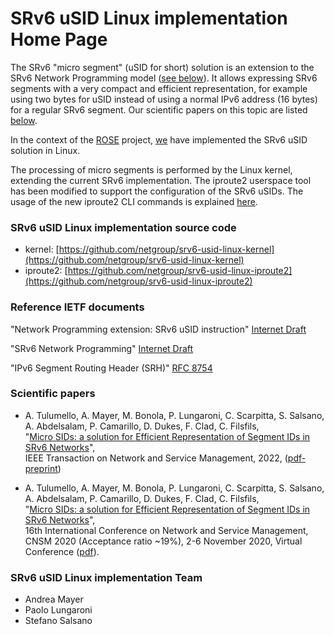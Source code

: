 # SRv6 uSID Linux implementation Home Page

The SRv6 "micro segment" (uSID for short) solution is an extension to the SRv6 Network
Programming model ([see below](#reference-ietf-documents)). It allows expressing SRv6 segments with a very compact and 
efficient representation, for example using two bytes for uSID instead of using 
a normal IPv6 address (16 bytes) for a regular SRv6 segment. Our scientific papers on this topic
are listed [below](#scientific-papers).

In the context of the [ROSE](https://netgroup.github.io/rose/) project, [we](#srv6-usid-linux-implementation-team) have 
implemented the SRv6 uSID solution in Linux.

The processing of micro segments is performed by the Linux kernel, extending the current SRv6 implementation.
The iproute2 userspace tool has been modified to support the configuration of the SRv6 uSIDs. The usage of
the new iproute2 CLI commands is explained [here](iproute2-uSID-README.md).


### SRv6 uSID Linux implementation source  code

- kernel: [https://github.com/netgroup/srv6-usid-linux-kernel](https://github.com/netgroup/srv6-usid-linux-kernel)
- iproute2: [https://github.com/netgroup/srv6-usid-linux-iproute2](https://github.com/netgroup/srv6-usid-linux-iproute2)

### Reference IETF documents

"Network Programming extension: SRv6 uSID instruction" [Internet Draft](https://tools.ietf.org/html/draft-filsfils-spring-net-pgm-extension-srv6-usid)

"SRv6 Network Programming" [Internet Draft](https://tools.ietf.org/html/draft-ietf-spring-srv6-network-programming) 
              
"IPv6 Segment Routing Header (SRH)" [RFC 8754](https://www.rfc-editor.org/rfc/rfc8754.html)

### Scientific papers

- A. Tulumello, A. Mayer, M. Bonola, P. Lungaroni, C. Scarpitta, S. Salsano, A. Abdelsalam, P. Camarillo, D. Dukes, F. Clad, C. Filsfils, <br>
"[Micro SIDs: a solution for Efficient Representation of Segment IDs in SRv6 Networks](https://doi.org/10.1109/TNSM.2022.3205265)", <br>
IEEE Transaction on Network and Service Management, 2022, ([pdf-preprint](http://netgroup.uniroma2.it/Stefano_Salsano/papers/22_tnsm_srv6_micro_sids.pdf))

- A. Tulumello, A. Mayer, M. Bonola, P. Lungaroni, C. Scarpitta, S. Salsano, A. Abdelsalam, P. Camarillo, D. Dukes, F. Clad, C. Filsfils, <br>
"[Micro SIDs: a solution for Efficient Representation of Segment IDs in SRv6 Networks](https://doi.org/10.23919/CNSM50824.2020.9269075)", <br> 
16th International Conference on Network and Service Management, CNSM 2020 (Acceptance ratio ~19%), 2-6 November 2020, Virtual Conference ([pdf](http://dl.ifip.org/db/conf/cnsm/cnsm2020/1570663490.pdf)). 

### SRv6 uSID Linux implementation Team

- Andrea Mayer
- Paolo Lungaroni
- Stefano Salsano
